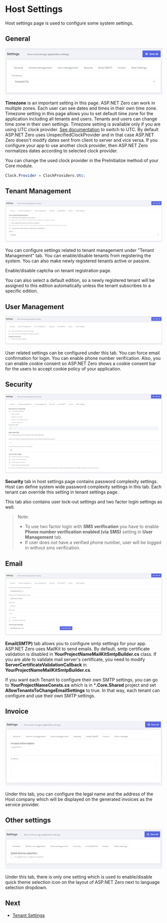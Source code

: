 # Host Settings

Host settings page is used to configure some system settings.

## General

<img src="images/host-settings-general-7.png" alt="General Host Settings" class="img-thumbnail" />

**Timezone** is an important setting in this page. ASP.NET Zero can work in multiple zones. Each user can see dates and times in their own time zone. Timezone setting in this page allows you to set default time zone for the application including all tenants and users. Tenants and users can change time zone in their own settings. Timezone setting is available only if you are using UTC clock provider. [See documentation](https://aspnetboilerplate.com/Pages/Documents/Timing) to
switch to UTC. By default ASP.NET Zero uses UnspecifiedClockProvider and in that case ASP.NET Zero doesn't modify dates sent from client to server and vice versa. If you configure your app to use another clock provider, then ASP.NET Zero normalizes dates according to selected clock provider.

You can change the used clock provider in the PreInitialize method of your Core module.

```csharp
Clock.Provider = ClockProviders.Utc;
```

## Tenant Management

<img src="images/host-settings-tenant-management.png" alt="Tenant Management Settings" class="img-thumbnail" />

You can configure settings related to tenant management under "Tenant Management" tab. You can enable/disable tenants from registering the system. You can also make newly registered tenants active or passive.

Enable/disable captcha on tenant registration page. 

You can also select a default edition, so a newly registered tenant will be assigned to this edition automatically unless the tenant subscribes to a specific edition.

## User Management

<img src="images/host-settings-user-management.png" alt="User Management Settings" class="img-thumbnail" />

User related settings can be configured under this tab. You can force email confirmation for login. You can enable phone number verification. Also, you can enable cookie consent so ASP.NET Zero shows a cookie consent bar for the users to accept cookie policy of your application.

## Security

<img src="images/host-settings-security-4.png" alt="Security Settings" class="img-thumbnail" />

**Security** tab in host settings page contains password complexity settings. Host can define system wide password complexity settings in this tab. Each tenant can override this setting in tenant settings page. 

This tab also contains user lock-out settings and two factor login settings as well.

> Note:
>
> - To use two factor login with **SMS verification** you have to enable **Phone number verification enabled (via SMS)** setting in **User Management** tab.
> - If user does not have a verified phone number, user will be logged in without sms verification.

## Email

<img src="images/host-settings-email.png" alt="Email Settings" class="img-thumbnail" />

**Email(SMTP)** tab allows you to configure smtp settings for your app. ASP.NET Zero uses MailKit to send emails. By default, smtp certificate validation is disabled in **YourProjectNameMailKitSmtpBuilder.cs** class. If you are able to validate mail server's certificate, you need to modify **ServerCertificateValidationCallback** in **YourProjectNameMailKitSmtpBuilder.cs**.

If you want each Tenant to configure their own SMTP settings, you can go to **YourProjectNameConsts.cs** which is in ***.Core.Shared** project and set **AllowTenantsToChangeEmailSettings** to true. In that way, each tenant can configure and use their own SMTP settings.

## Invoice

<img src="images/host-settings-invoice-1.png" alt="Invoice Settings" class="img-thumbnail" />

Under this tab, you can configure the legal name and the address of the Host company which will be displayed on the generated invoices as the service provider.

## Other settings

<img src="images/host-settings-others.png" alt="Other Settings" class="img-thumbnail" />

Under this tab, there is only one setting which is used to enable/disable quick theme selection icon on the layout of ASP.NET Zero next to language selection dropdown. 

## Next

- [Tenant Settings](Features-Mvc-Core-Tenant-Settings)